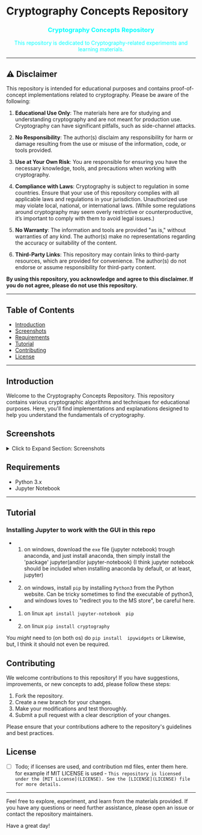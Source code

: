 # Cryptography Concepts Repository

<div align="center">
  <h3 style="color: cyan;">Cryptography Concepts Repository</h3>
  <p style="color: aqua;">This repository is dedicated to Cryptography-related experiments and learning materials.</p>
</div>


---


## ⚠️ Disclaimer

This repository is intended for educational purposes and contains proof-of-concept implementations related to cryptography. Please be aware of the following:

1. **Educational Use Only**: The materials here are for studying and understanding cryptography and are not meant for production use. Cryptography can have significant pitfalls, such as side-channel attacks.

2. **No Responsibility**: The author(s) disclaim any responsibility for harm or damage resulting from the use or misuse of the information, code, or tools provided.

3. **Use at Your Own Risk**: You are responsible for ensuring you have the necessary knowledge, tools, and precautions when working with cryptography.

4. **Compliance with Laws**: Cryptography is subject to regulation in some countries. Ensure that your use of this repository complies with all applicable laws and regulations in your jurisdiction. Unauthorized use may violate local, national, or international laws. (While some regulations around cryptography may seem overly restrictive or counterproductive, it’s important to comply with them to avoid legal issues.)

5. **No Warranty**: The information and tools are provided "as is," without warranties of any kind. The author(s) make no representations regarding the accuracy or suitability of the content.

6. **Third-Party Links**: This repository may contain links to third-party resources, which are provided for convenience. The author(s) do not endorse or assume responsibility for third-party content.

**By using this repository, you acknowledge and agree to this disclaimer. If you do not agree, please do not use this repository.**

---

## Table of Contents

- [Introduction](#introduction)
- [Screenshots](#screenshots)
- [Requirements](#requirements)
- [Tutorial](#tutorial)
- [Contributing](#contributing)
- [License](#license)

---

## Introduction

Welcome to the Cryptography Concepts Repository. This repository contains various cryptographic algorithms and techniques for educational purposes. Here, you'll find implementations and explanations designed to help you understand the fundamentals of cryptography.


## Screenshots
<details>
<summary>Click to Expand Section: Screenshots</summary>

  ![image](https://github.com/user-attachments/assets/89dd1aef-b625-4f26-b3f8-64a7a7dca77f)

  ![image](https://github.com/user-attachments/assets/8ea5c8a1-273f-4b66-9837-96123a96805f)
  
</details>

## Requirements

- Python 3.x
- Jupyter Notebook 

---

## Tutorial

### Installing Jupyter to work with the GUI in this repo
- 1) on windows, download the `exe` file (jupyter notebook) trough anaconda, and just install anaconda, then simply install the 'package' jupyter(and/or jupyter-notebook) (I think jupyter notebook should be included when installing anaconda by default, or at least, jupyter)
- 2) on windows, install `pip` by installing `Python3` from the Python website. Can be tricky sometimes to find the executable of python3, and windows loves to "redirect you to the MS store", be careful here.

- 1) on linux  `apt install jupyter-notebook  pip`
- 2) on linux `pip install cryptography`

You *might* need to (on both os) do `pip install  ipywidgets` or Likewise, but, I think it should not even be required.

## Contributing

We welcome contributions to this repository! If you have suggestions, improvements, or new concepts to add, please follow these steps:

1. Fork the repository.
2. Create a new branch for your changes.
3. Make your modifications and test thoroughly.
4. Submit a pull request with a clear description of your changes.

Please ensure that your contributions adhere to the repository's guidelines and best practices.

## License
- [ ] Todo; if licenses are used, and contribution md files, enter them here.
for example if MIT LICENSE is used - `This repository is licensed under the [MIT License](LICENSE). See the [LICENSE](LICENSE) file for more details.`

---

Feel free to explore, experiment, and learn from the materials provided. If you have any questions or need further assistance, please open an issue or contact the repository maintainers.

Have a great day!
